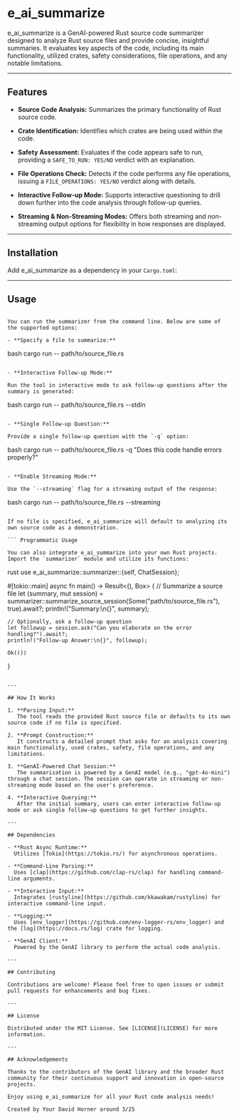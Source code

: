 # e_ai_summarize

e_ai_summarize is a GenAI-powered Rust source code summarizer designed to analyze Rust source files and provide concise, insightful summaries. It evaluates key aspects of the code, including its main functionality, utilized crates, safety considerations, file operations, and any notable limitations.

---

## Features

- **Source Code Analysis:**
  Summarizes the primary functionality of Rust source code.

- **Crate Identification:**
  Identifies which crates are being used within the code.

- **Safety Assessment:**
  Evaluates if the code appears safe to run, providing a `SAFE_TO_RUN: YES/NO` verdict with an explanation.

- **File Operations Check:**
  Detects if the code performs any file operations, issuing a `FILE_OPERATIONS: YES/NO` verdict along with details.

- **Interactive Follow-up Mode:**
  Supports interactive questioning to drill down further into the code analysis through follow-up queries.

- **Streaming & Non-Streaming Modes:**
  Offers both streaming and non-streaming output options for flexibility in how responses are displayed.

---

## Installation

Add e_ai_summarize as a dependency in your `Cargo.toml`:

---

## Usage

``` Command-Line Interface

You can run the summarizer from the command line. Below are some of the supported options:

- **Specify a file to summarize:**

```
bash
cargo run -- path/to/source_file.rs
```

- **Interactive Follow-up Mode:**

Run the tool in interactive mode to ask follow-up questions after the summary is generated:

```
bash
cargo run -- path/to/source_file.rs --stdin
```

- **Single Follow-up Question:**

Provide a single follow-up question with the `-q` option:

```
bash
cargo run -- path/to/source_file.rs -q "Does this code handle errors properly?"
```

- **Enable Streaming Mode:**

Use the `--streaming` flag for a streaming output of the response:

```
bash
cargo run -- path/to/source_file.rs --streaming
```

If no file is specified, e_ai_summarize will default to analyzing its own source code as a demonstration.

``` Programmatic Usage

You can also integrate e_ai_summarize into your own Rust projects. Import the `summarizer` module and utilize its functions:

```
rust
use e_ai_summarize::summarizer::{self, ChatSession};

#[tokio::main]
async fn main() -> Result<(), Box<dyn std::error::Error>> {
    // Summarize a source file
    let (summary, mut session) = summarizer::summarize_source_session(Some("path/to/source_file.rs"), true).await?;
    println!("Summary:\n{}", summary);

    // Optionally, ask a follow-up question
    let followup = session.ask("Can you elaborate on the error handling?").await?;
    println!("Follow-up Answer:\n{}", followup);

    Ok(())
}
```

---

## How It Works

1. **Parsing Input:**
   The tool reads the provided Rust source file or defaults to its own source code if no file is specified.

2. **Prompt Construction:**
   It constructs a detailed prompt that asks for an analysis covering main functionality, used crates, safety, file operations, and any limitations.

3. **GenAI-Powered Chat Session:**
   The summarization is powered by a GenAI model (e.g., "gpt-4o-mini") through a chat session. The session can operate in streaming or non-streaming mode based on the user's preference.

4. **Interactive Querying:**
   After the initial summary, users can enter interactive follow-up mode or ask single follow-up questions to get further insights.

---

## Dependencies

- **Rust Async Runtime:**
  Utilizes [Tokio](https://tokio.rs/) for asynchronous operations.

- **Command-Line Parsing:**
  Uses [clap](https://github.com/clap-rs/clap) for handling command-line arguments.

- **Interactive Input:**
  Integrates [rustyline](https://github.com/kkawakam/rustyline) for interactive command-line input.

- **Logging:**
  Uses [env_logger](https://github.com/env-logger-rs/env_logger) and the [log](https://docs.rs/log) crate for logging.

- **GenAI Client:**
  Powered by the GenAI library to perform the actual code analysis.

---

## Contributing

Contributions are welcome! Please feel free to open issues or submit pull requests for enhancements and bug fixes.

---

## License

Distributed under the MIT License. See [LICENSE](LICENSE) for more information.

---

## Acknowledgements

Thanks to the contributors of the GenAI library and the broader Rust community for their continuous support and innovation in open-source projects.

Enjoy using e_ai_summarize for all your Rust code analysis needs!

Created by Your David Horner around 3/25
